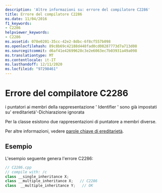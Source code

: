 ```yaml
---
description: 'Altre informazioni su: errore del compilatore C2286'
title: Errore del compilatore C2286
ms.date: 11/04/2016
f1_keywords:
- C2286
helpviewer_keywords:
- C2286
ms.assetid: 078e0201-35cc-42e2-8dbc-6f8cf557b098
ms.openlocfilehash: 89c8b69c42188d448fad0cd08287773d7a713d08
ms.sourcegitcommit: d6af41e42699628c3e2e6063ec7b03931a49a098
ms.translationtype: MT
ms.contentlocale: it-IT
ms.lasthandoff: 12/11/2020
ms.locfileid: "97298461"
---
```

# <a name="compiler-error-c2286"></a>Errore del compilatore C2286

i puntatori ai membri della rappresentazione ' Identifier ' sono già impostati su' ereditarietà'-Dichiarazione ignorata

Per la classe esistono due rappresentazioni di puntatore a membri diverse.

Per altre informazioni, vedere [parole chiave di ereditarietà](../../cpp/inheritance-keywords.md).

## <a name="example"></a>Esempio

L'esempio seguente genera l'errore C2286:

```cpp
// C2286.cpp
// compile with: /c
class __single_inheritance X;
class __multiple_inheritance X;   // C2286
class  __multiple_inheritance Y;   // OK
```
